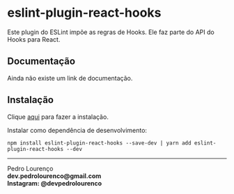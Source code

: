 # eslint-plugin-react-hooks

Este plugin do ESLint impõe as regras de Hooks. Ele faz parte do API do Hooks para React.

## Documentação

Ainda não existe um link de documentação.

## Instalação

Clique [aqui](https://www.npmjs.com/package/eslint-plugin-react-hooks) para fazer a instalação.

Instalar como dependência de desenvolvimento:

```
npm install eslint-plugin-react-hooks --save-dev | yarn add eslint-plugin-react-hooks --dev
```
<hr>
<stong>Pedro Lourenço</strong><br>
<Strong>dev.pedrolourenco@gmail.com</strong><br>
<Strong>Instagram: @devpedrolourenco</strong>